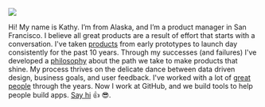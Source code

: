 ![](https://github.com/simpsoka/simpsoka/blob/master/simpsoka.png?raw=true)

Hi! My name is Kathy. I’m from Alaska, and I’m a product manager in San Francisco. I believe all great products are a result of effort that starts with a conversation. I've taken [products](http://www.kathy.pm/#shipped) from early prototypes to launch day consistently for the past 10 years. Through my successes (and failures) I've developed a [philosophy](http://www.kathy.pm/philosophy) about the path we take to make products that shine. My process thrives on the delicate dance between data driven design, business goals, and user feedback. I've worked with a lot of [great people](http://www.kathy.pm/#recs) through the years. Now I work at GitHub, and we build tools to help people build apps. [Say hi](http://www.kathy.pm/contact) 👍 😎.

